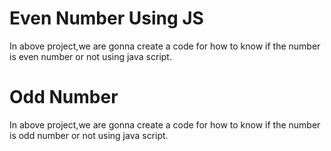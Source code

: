 <h1>Even Number Using JS</h1>
<p>In above project,we are gonna create a code for how to know if the number is even number or not using java script.</p>
<h1>Odd Number</h1>
<p>In above project,we are gonna create a code for how to know if the number is odd number or not using java script.</p>
